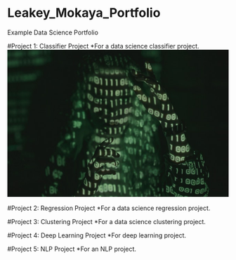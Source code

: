 # Leakey_Mokaya_Portfolio
Example Data Science Portfolio

#Project 1: Classifier Project
*For a data science classifier project.
![](https://github.com/LeakeyMokaya/Leakey_Mokaya_Portfolio/blob/main/images/pexels-cottonbro-5473951.jpg)

#Project 2: Regression Project
*For a data science regression project.

#Project 3: Clustering Project
*For a data science clustering project.

#Project 4: Deep Learning Project
*For deep learning project.

#Project 5: NLP Project
*For an NLP project.
